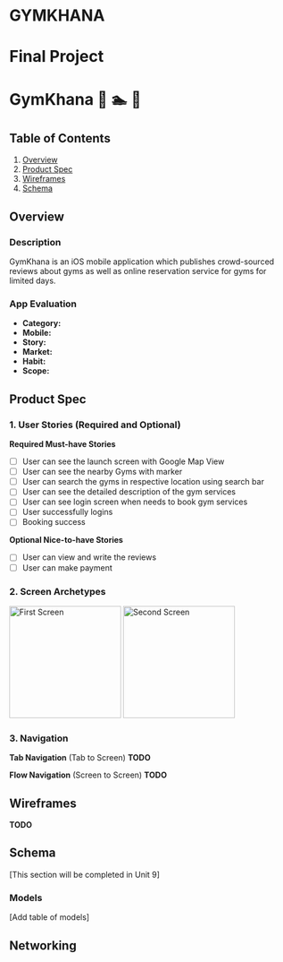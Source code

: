 # GYMKHANA
Final Project
===

# GymKhana :basketball: :swimmer: :muscle:

## Table of Contents
1. [Overview](#Overview)
1. [Product Spec](#Product-Spec)
1. [Wireframes](#Wireframes)
2. [Schema](#Schema)

## Overview
### Description
GymKhana is an iOS mobile application which publishes crowd-sourced reviews about gyms as well as online reservation service for gyms for limited days.

### App Evaluation
- **Category:**
- **Mobile:**
- **Story:**
- **Market:**
- **Habit:**
- **Scope:**

## Product Spec

### 1. User Stories (Required and Optional)

**Required Must-have Stories**

- [ ] User can see the launch screen with Google Map View
- [ ] User can see the nearby Gyms with marker
- [ ] User can search the gyms in respective location using search bar
- [ ] User can see the detailed description of the gym services
- [ ] User can see login screen when needs to book gym services
- [ ] User successfully logins
- [ ] Booking success

**Optional Nice-to-have Stories**
- [ ] User can view and write the reviews
- [ ] User can make payment

### 2. Screen Archetypes


<img src='https://user-images.githubusercontent.com/31952007/57495710-4592aa00-7284-11e9-9ecc-3ef995d46b3e.jpeg' title='First Screen' width='200'/>
<img src='https://user-images.githubusercontent.com/31952007/57495860-e4b7a180-7284-11e9-942a-31e162fe3f8d.jpeg' title='Second Screen' width='200' alt='Second Screen' />
   

### 3. Navigation

**Tab Navigation** (Tab to Screen)
__TODO__

**Flow Navigation** (Screen to Screen)
__TODO__

## Wireframes
__TODO__

## Schema 
[This section will be completed in Unit 9]
### Models
[Add table of models]
## Networking
